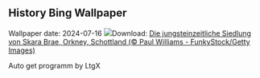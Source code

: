 ## History Bing Wallpaper
Wallpaper date: 2024-07-16
![](https://www.bing.com/th?id=OHR.AncientOrkney_DE-DE5345026370_UHD.jpg&w=1000)Download: [Die jungsteinzeitliche Siedlung von Skara Brae, Orkney, Schottland (© Paul Williams - FunkyStock/Getty Images)](https://www.bing.com/th?id=OHR.AncientOrkney_DE-DE5345026370_UHD.jpg)

Auto get programm by LtgX
